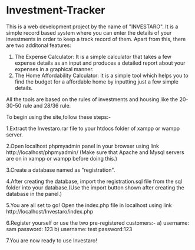 # Investment-Tracker
This is a web development project by the name of "INVESTARO".
It is a simple record based system where you can enter the details of your investments in order to keep a track record of them.
Apart from this, there are two additonal features:
1. The Expense Calculator: It is a simple calculator that takes a few expense details as an input and produces a detailed report about your expenses in  a graphical manner.
2. The Home Affordability Calculator: It is a simple tool which helps you to find the budget for a affordable home by inputting just a few simple details.

All the tools are based on the rules of investments and housing like the 20-30-50 rule and 28/36 rule.



To begin using the site,follow these steps:-

1.Extract the Investaro.rar file to your htdocs folder of xampp or wampp server.

2.Open localhost phpmyadmin panel in your browser using link http://localhost/phpmyadmin/ (Make sure that Apache and Mysql servers are on in xampp or wampp before doing this.)

3.Create a database named as "registration".

4.After creating the database, import the registration.sql file from the sql folder into your database.(Use the import button shown after creating the database in the panel.)

5.You are all set to go! Open the index.php file in localhost using link http://localhost/Investaro/index.php

6.Register yourself or use the two pre-registered customers:- a) username: sam  password: 123   b) username: test  password:123

7.You are now ready to use Investaro!
